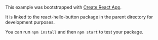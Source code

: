 This example was bootstrapped with [Create React App](https://github.com/facebook/create-react-app).

It is linked to the react-hello-button package in the parent directory for development purposes.

You can run `npm install` and then `npm start` to test your package.
